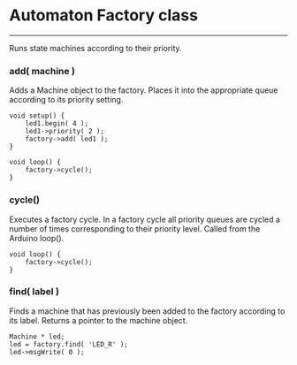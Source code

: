 # Automaton Factory class #
----------

Runs state machines according to their priority.

### add( machine ) ###

Adds a Machine object to the factory. Places it into the appropriate queue according to its priority setting.

	void setup() {
		led1.begin( 4 );
		led1->priority( 2 );
		factory->add( led1 );
	}

	void loop() {
		factory->cycle();
	}
	

### cycle() ###

Executes a factory cycle. In a factory cycle all priority queues are cycled a number of times corresponding to their priority level. Called from the Arduino loop().

	void loop() {
		factory->cycle();
	}

### find( label ) ###

Finds a machine that has previously been added to the factory according to its label. Returns a pointer to the machine object.

	Machine * led;
	led = factory.find( 'LED_R' );
	led->msgWrite( 0 );
